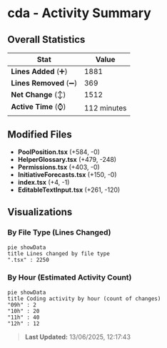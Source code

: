 # cda - Activity Summary 

## Overall Statistics

| Stat                   | Value                                                             |
| ---------------------- | ----------------------------------------------------------------- |
| **Lines Added** (➕)   | 1881                                          |
| **Lines Removed** (➖) | 369                                        |
| **Net Change** (↕)    | 1512                |
| **Active Time** (⌚)   | 112 minutes |


## Modified Files
- **PoolPosition.tsx** (+584, -0)
- **HelperGlossary.tsx** (+479, -248)
- **Permissions.tsx** (+403, -0)
- **InitiativeForecasts.tsx** (+150, -0)
- **index.tsx** (+4, -1)
- **EditableTextInput.tsx** (+261, -120)

## Visualizations

### By File Type (Lines Changed)

```mermaid
pie showData
title Lines changed by file type
".tsx" : 2250
```

### By Hour (Estimated Activity Count)

```mermaid
pie showData
title Coding activity by hour (count of changes)
"09h" : 2
"10h" : 20
"11h" : 40
"12h" : 12
```


> **Last Updated:** 13/06/2025, 12:17:43